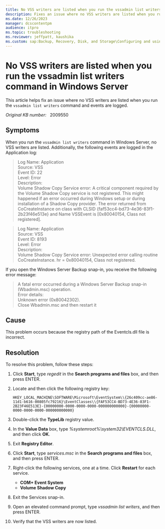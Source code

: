 ```yaml
---
title: No VSS writers are listed when you run the vssadmin list writers command in Windows Server
description: Fixes an issue where no VSS writers are listed when you run the "vssadmin list writers" command and events are logged.
ms.date: 12/26/2023
manager: dcscontentpm
audience: itpro
ms.topic: troubleshooting
ms.reviewer: jeffpatt, kaushika
ms.custom: sap:Backup, Recovery, Disk, and Storage\Configuring and using Windows Backup or other recovery, csstroubleshoot
---
```

# No VSS writers are listed when you run the vssadmin list writers command in Windows Server

This article helps fix an issue where no VSS writers are listed when you run the `vssadmin list writers` command and events are logged.

_Original KB number:_ &nbsp; 2009550

## Symptoms

When you run the `vssadmin list writers` command in Windows Server, no VSS writers are listed. Additionally, the following events are logged in the Application log:

> Log Name: Application  
Source: VSS  
Event ID: 22  
Level: Error  
Description:  
Volume Shadow Copy Service error: A critical component required by the Volume Shadow Copy service is not registered. This might happened if an error occurred during Windows setup or during installation of a Shadow Copy provider. The error returned from CoCreateInstance on class with CLSID {faf53cc4-bd73-4e36-83f1-2b23f46e513e} and Name VSSEvent is [0x80040154, Class not registered].  

> Log Name:     Application  
Source:         VSS  
Event ID:       8193  
Level:            Error  
Description:  
Volume Shadow Copy Service error: Unexpected error calling routine CoCreateInstance.  hr = 0x80040154, Class not registered.  

If you open the Windows Server Backup snap-in, you receive the following error message:

> A fatal error occurred during a Windows Server Backup snap-in (Wbadmin.msc) operation.  
Error details:  
Unknown error (0x80042302).  
Close Wbadmin.msc and then restart it  

## Cause

This problem occurs because the registry path of the Eventcls.dll file is incorrect.

## Resolution

To resolve this problem, follow these steps:

1. Click **Start**, type *regedit* in the **Search programs and files** box, and then press ENTER.
2. Locate and then click the following registry key:

    `HKEY_LOCAL_MACHINE\SOFTWARE\Microsoft\EventSystem\\{26c409cc-ae86-11d1-b616-00805fc79216}\EventClasses\\{FAF53CC4-BD73-4E36-83F1-2B23F46E513E}-{00000000-0000-0000-0000-000000000000}-{00000000-0000-0000-0000-000000000000}`  
3. Double-click the **TypeLib** registry value.
4. In the **Value Data** box, type *%systemroot%\\system32\\EVENTCLS.DLL*, and then click **OK**.
5. Exit **Registry Editor**.
6. Click **Start**, type *services.msc* in the **Search programs and files** box, and then press ENTER.
7. Right-click the following services, one at a time. Click **Restart** for each service.
    - **COM+ Event System**
    - **Volume Shadow Copy**  
8. Exit the Services snap-in.
9. Open an elevated command prompt, type *vssadmin list writers*, and then press ENTER.
10. Verify that the VSS writers are now listed.
